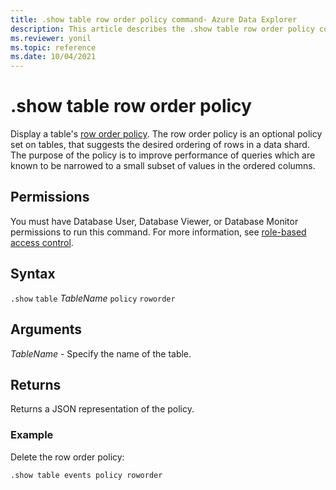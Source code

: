 ```yaml
---
title: .show table row order policy command- Azure Data Explorer
description: This article describes the .show table row order policy command in Azure Data Explorer.
ms.reviewer: yonil
ms.topic: reference
ms.date: 10/04/2021
---
```

# .show table row order policy

Display a table's [row order policy](roworderpolicy.md). The row order policy is an optional policy set on tables, that suggests the desired ordering of rows in a data shard. The purpose of the policy is to improve performance of queries which are known to be narrowed to a small subset of values in the ordered columns.

## Permissions

You must have Database User, Database Viewer, or Database Monitor permissions to run this command. For more information, see [role-based access control](access-control/role-based-access-control.md).

## Syntax

`.show` `table` *TableName* `policy` `roworder` 

## Arguments

*TableName* - Specify the name of the table. 

## Returns

Returns a JSON representation of the policy.

### Example

Delete the row order policy:

```kusto
.show table events policy roworder 
```
